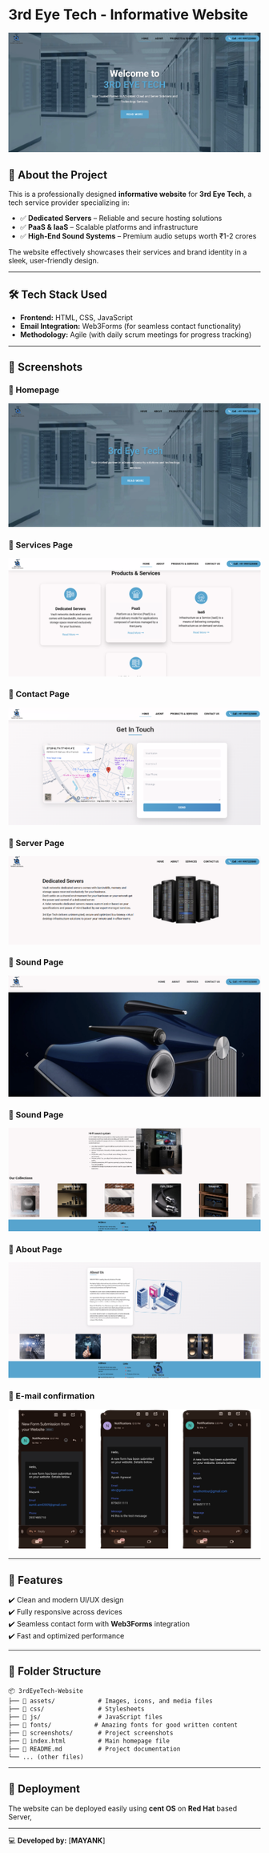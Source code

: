 # 3rd Eye Tech - Informative Website

![Project Banner](screenshots/2.png)  

## 🚀 About the Project
This is a professionally designed **informative website** for **3rd Eye Tech**, a tech service provider specializing in:

- ✅ **Dedicated Servers** – Reliable and secure hosting solutions
- ✅ **PaaS & IaaS** – Scalable platforms and infrastructure
- ✅ **High-End Sound Systems** – Premium audio setups worth ₹1-2 crores

The website effectively showcases their services and brand identity in a sleek, user-friendly design.

---

## 🛠️ Tech Stack Used

- **Frontend:** HTML, CSS, JavaScript
- **Email Integration:** Web3Forms (for seamless contact functionality)
- **Methodology:** Agile (with daily scrum meetings for progress tracking)

---

## 📸 Screenshots

### 🔹 Homepage
![Homepage](screenshots/1.png)

### 🔹 Services Page
![Services](screenshots/3.png)

### 🔹 Contact Page
![Contact](screenshots/5.png)

### 🔹 Server Page
![Server](screenshots/6.png)

### 🔹 Sound Page
![Sound](screenshots/7.png)

### 🔹 Sound Page
![Sound](screenshots/8.png)

### 🔹 About Page
![About](screenshots/9.png)

### 🔹 E-mail confirmation
![E-mail](screenshots/10.png)

---

## 🎯 Features

✔️ Clean and modern UI/UX design  
✔️ Fully responsive across devices  
✔️ Seamless contact form with **Web3Forms** integration  
✔️ Fast and optimized performance  

---

## 📂 Folder Structure
```
📦 3rdEyeTech-Website
├── 📂 assets/            # Images, icons, and media files
├── 📂 css/               # Stylesheets
├── 📂 js/                # JavaScript files
├── 📂 fonts/            # Amazing fonts for good written content
├── 📂 screenshots/       # Project screenshots
├── 📜 index.html         # Main homepage file
├── 📜 README.md          # Project documentation
└── ... (other files)  
```

---

## 🚀 Deployment
The website can be deployed easily using **cent OS** on **Red Hat** based Server,

---
💻 **Developed by:** [**MAYANK**]
